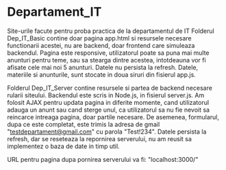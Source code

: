# Departament_IT

Site-urile facute pentru proba practica de la departamentul de IT  Folderul Dep_IT_Basic contine doar pagina app.html si resursele necesare functionarii acestei, nu are backend, doar frontend care simuleaza backendul. 
Pagina este responsive, utilizatorul poate sa puna mai multe anunturi pentru teme, sau sa stearga dintre acestea, intotdeauna vor fi afisate cele mai noi 5 anunturi.
Datele nu persista la refresh. Datele, materiile si anunturile, sunt stocate in doua siruri din fisierul app.js.  

Folderul Dep_IT_Server contine resursele si partea de backend necesare rularii siteului. Backendul este scris in Node.js, in fisierul server.js. 
Am folosit AJAX pentru updata pagina in diferite momente, cand utilizatorul adauga un anunt sau cand sterge unul, ca utilizatorul sa nu fie nevoit sa reincarce intreaga pagina, doar partile necesare. 
De asemenea, formularul, dupa ce este completat, este trimis la adresa de gmail "testdepartament@gmail.com" cu parola "Test!234". Datele persista la refresh, dar se reseteaza la repornirea serverului, nu am reusit sa implementez o baza de date in timp util.  

URL pentru pagina dupa pornirea serverului va fi: "localhost:3000/"

